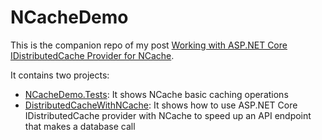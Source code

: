 # NCacheDemo

This is the companion repo of my post [Working with ASP.NET Core IDistributedCache Provider for NCache](https://canro91.github.io/2022/04/11/DistributedCacheWithNCache/).

It contains two projects:

* [NCacheDemo.Tests](https://github.com/canro91/NCacheDemo/tree/main/NCacheDemo.Tests): It shows NCache basic caching operations
* [DistributedCacheWithNCache](https://github.com/canro91/NCacheDemo/tree/main/DistributedCacheWithNCache): It shows how to use ASP.NET Core IDistributedCache provider with NCache to speed up an API endpoint that makes a database call
